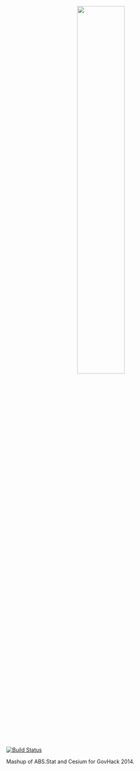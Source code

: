<p align="center">
<img src="https://raw.githubusercontent.com/mdehoog/Stat.Map/master/logo/logo.png" width="50%" />
</p>

[![Build Status](https://travis-ci.org/mdehoog/Stat.Map.svg?branch=master)](https://travis-ci.org/mdehoog/Stat.Map)

Mashup of ABS.Stat and Cesium for GovHack 2014.
